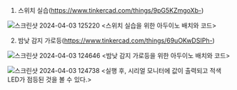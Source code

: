 1. 스위치 실습(https://www.tinkercad.com/things/9pG5KZmgoXb-)

![스크린샷 2024-04-03 125220](https://github.com/sejongsmarcle/2024_Spring_SMARCLE_Snaegi_Study/assets/162945006/a001615f-fa80-4db1-bc59-105475da75ba)
<스위치 실습을 위한 아두이노 배치와 코드>

2. 밤낮 감지 가로등(https://www.tinkercad.com/things/69uOKwDSIPh-)

![스크린샷 2024-04-03 124646](https://github.com/sejongsmarcle/2024_Spring_SMARCLE_Snaegi_Study/assets/162945006/6d4d53f6-b7e4-46cf-8302-b6eb71882645)
<밤낮 감지 가로등을 위한 아두이노 배치와 코드>

![스크린샷 2024-04-03 124738](https://github.com/sejongsmarcle/2024_Spring_SMARCLE_Snaegi_Study/assets/162945006/634e27fa-2129-485d-b341-98b5b571b88e)
<실행 후, 시리얼 모니터에 값이 출력되고 적색 LED가 점등된 것을 볼 수 있다.>
